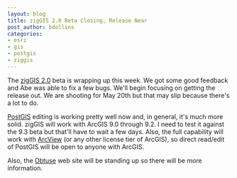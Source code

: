 ```yaml
---
layout: blog
title: zigGIS 2.0 Beta Closing, Release Near
post_author: bdollins
categories:
- esri
- gis
- postgis
- ziggis
---
```


The <a href="http://twitter.com/zigGIS">zigGIS 2.0</a> beta is wrapping up this week. We got some good feedback and Abe was able to fix a few bugs. We'll begin focusing on getting the release out. We are shooting for May 20th but that may slip because there's a lot to do.

<a href="http://postgis.refractions.net">PostGIS</a> editing is working pretty well now and, in general, it's much more solid. zigGIS will work with ArcGIS 9.0 through 9.2. I need to test it against the 9.3 beta but that'll have to wait a few days. Also, the full capability will work with <a href="http://www.esri.com/software/arcgis/arcview/about/features.html">ArcView</a> (or any other license tier of ArcGIS), so direct read/edit of PostGIS will be open to anyone with ArcGIS.

Also, the <a href="http://obtusesoft.com">Obtuse</a> web site will be standing up so there will be more information.